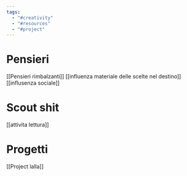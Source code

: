```yaml
---
tags:
  - "#creativity"
  - "#resources"
  - "#project"
---
```


# Pensieri 

[[Pensieri rimbalzanti]]
[[influenza materiale delle scelte nel destino]]
[[influsenza sociale]]

# Scout shit
[[attivita lettura]]

# Progetti
[[Project lalla]]

#